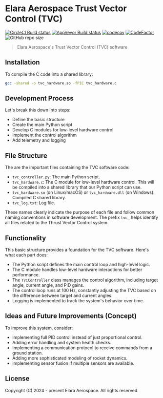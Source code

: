 # Elara Aerospace Trust Vector Control (TVC) 

[![CircleCI Build status](https://circleci.com/gh/elara-aerospace/elara-tvc.svg?style=shield)](https://circleci.com/gh/elara-aerospace/elara-tvc)
[![AppVeyor Build status](https://ci.appveyor.com/api/projects/status/x3at1roteloalwas?svg=true)](https://ci.appveyor.com/project/suriyaa/elara-tvc)
[![codecov](https://codecov.io/github/elara-aerospace/elara-tvc/graph/badge.svg?token=8ZW0F2N90I)](https://codecov.io/github/elara-aerospace/elara-tvc)
[![CodeFactor](https://www.codefactor.io/repository/github/elara-aerospace/elara-tvc/badge/main)](https://www.codefactor.io/repository/github/elara-aerospace/elara-tvc/overview/main)
![GitHub repo size](https://img.shields.io/github/repo-size/elara-aerospace/elara-tvc)

> Elara Aerospace's Trust Vector Control (TVC) software

## Installation

To compile the C code into a shared library:

```bash
gcc -shared -o tvc_hardware.so -fPIC tvc_hardware.c
```

## Development Process

Let's break this down into steps:
- Define the basic structure
- Create the main Python script
- Develop C modules for low-level hardware control
- Implement the control algorithm
- Add telemetry and logging

## File Structure

The are the important files containing the TVC software code:
- `tvc_controller.py`: The main Python script.
- `tvc_hardware.c`: The C module for low-level hardware control. This will be compiled into a shared library that our Python script can use.
- `tvc_hardware.so` (on Linux/macOS) or `tvc_hardware.dll` (on Windows): Compiled C shared library.
- `tvc_log.txt`: Log file.

These names clearly indicate the purpose of each file and follow common naming conventions in software development. The prefix `tvc_` helps identify all files related to the Thrust Vector Control system.

## Functionality

This basic structure provides a foundation for the TVC software. Here's what each part does:
- The Python script defines the main control loop and high-level logic.
- The C module handles low-level hardware interactions for better performance.
- The `TVCController` class manages the control algorithm, including target angle, current angle, and PID gains.
- The control loop runs at 100 Hz, constantly adjusting the TVC based on the difference between target and current angles.
- Logging is implemented to track the system's behavior over time.

## Ideas and Future Improvements (Concept)

To improve this system, consider:
- Implementing full PID control instead of just proportional control.
- Adding error handling and system health checks.
- Implementing a communication protocol to receive commands from a ground station.
- Adding more sophisticated modeling of rocket dynamics.
- Implementing sensor fusion if multiple sensors are available.

## License

Copyright (C) 2024 - present Elara Aerospace.
All rights reserved.
